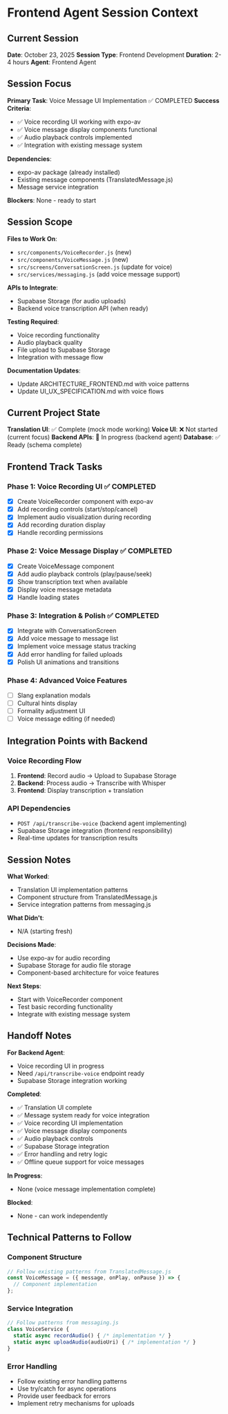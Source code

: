 # Frontend Agent Session Context

## Current Session
**Date**: October 23, 2025
**Session Type**: Frontend Development
**Duration**: 2-4 hours
**Agent**: Frontend Agent

## Session Focus
**Primary Task**: Voice Message UI Implementation ✅ COMPLETED
**Success Criteria**: 
- ✅ Voice recording UI working with expo-av
- ✅ Voice message display components functional
- ✅ Audio playback controls implemented
- ✅ Integration with existing message system

**Dependencies**: 
- expo-av package (already installed)
- Existing message components (TranslatedMessage.js)
- Message service integration

**Blockers**: None - ready to start

## Session Scope
**Files to Work On**:
- `src/components/VoiceRecorder.js` (new)
- `src/components/VoiceMessage.js` (new)
- `src/screens/ConversationScreen.js` (update for voice)
- `src/services/messaging.js` (add voice message support)

**APIs to Integrate**: 
- Supabase Storage (for audio uploads)
- Backend voice transcription API (when ready)

**Testing Required**:
- Voice recording functionality
- Audio playback quality
- File upload to Supabase Storage
- Integration with message flow

**Documentation Updates**:
- Update ARCHITECTURE_FRONTEND.md with voice patterns
- Update UI_UX_SPECIFICATION.md with voice flows

## Current Project State
**Translation UI**: ✅ Complete (mock mode working)
**Voice UI**: ❌ Not started (current focus)
**Backend APIs**: 🔄 In progress (backend agent)
**Database**: ✅ Ready (schema complete)

## Frontend Track Tasks

### Phase 1: Voice Recording UI ✅ COMPLETED
- [x] Create VoiceRecorder component with expo-av
- [x] Add recording controls (start/stop/cancel)
- [x] Implement audio visualization during recording
- [x] Add recording duration display
- [x] Handle recording permissions

### Phase 2: Voice Message Display ✅ COMPLETED
- [x] Create VoiceMessage component
- [x] Add audio playback controls (play/pause/seek)
- [x] Show transcription text when available
- [x] Display voice message metadata
- [x] Handle loading states

### Phase 3: Integration & Polish ✅ COMPLETED
- [x] Integrate with ConversationScreen
- [x] Add voice message to message list
- [x] Implement voice message status tracking
- [x] Add error handling for failed uploads
- [x] Polish UI animations and transitions

### Phase 4: Advanced Voice Features
- [ ] Slang explanation modals
- [ ] Cultural hints display
- [ ] Formality adjustment UI
- [ ] Voice message editing (if needed)

## Integration Points with Backend

### Voice Recording Flow
1. **Frontend**: Record audio → Upload to Supabase Storage
2. **Backend**: Process audio → Transcribe with Whisper
3. **Frontend**: Display transcription + translation

### API Dependencies
- `POST /api/transcribe-voice` (backend agent implementing)
- Supabase Storage integration (frontend responsibility)
- Real-time updates for transcription results

## Session Notes
**What Worked**: 
- Translation UI implementation patterns
- Component structure from TranslatedMessage.js
- Service integration patterns from messaging.js

**What Didn't**: 
- N/A (starting fresh)

**Decisions Made**:
- Use expo-av for audio recording
- Supabase Storage for audio file storage
- Component-based architecture for voice features

**Next Steps**:
- Start with VoiceRecorder component
- Test basic recording functionality
- Integrate with existing message system

## Handoff Notes
**For Backend Agent**: 
- Voice recording UI in progress
- Need `/api/transcribe-voice` endpoint ready
- Supabase Storage integration working

**Completed**: 
- ✅ Translation UI complete
- ✅ Message system ready for voice integration
- ✅ Voice recording UI implementation
- ✅ Voice message display components
- ✅ Audio playback controls
- ✅ Supabase Storage integration
- ✅ Error handling and retry logic
- ✅ Offline queue support for voice messages

**In Progress**: 
- None (voice message implementation complete)

**Blocked**: 
- None - can work independently

## Technical Patterns to Follow

### Component Structure
```javascript
// Follow existing patterns from TranslatedMessage.js
const VoiceMessage = ({ message, onPlay, onPause }) => {
  // Component implementation
};
```

### Service Integration
```javascript
// Follow patterns from messaging.js
class VoiceService {
  static async recordAudio() { /* implementation */ }
  static async uploadAudio(audioUri) { /* implementation */ }
}
```

### Error Handling
- Follow existing error handling patterns
- Use try/catch for async operations
- Provide user feedback for errors
- Implement retry mechanisms for uploads
